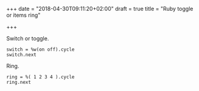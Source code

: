 +++
date = "2018-04-30T09:11:20+02:00"
draft = true
title = "Ruby toggle or items ring"

+++
<!--more-->

Switch or toggle.

    switch = %w(on off).cycle
    switch.next

Ring.

    ring = %( 1 2 3 4 ).cycle
    ring.next